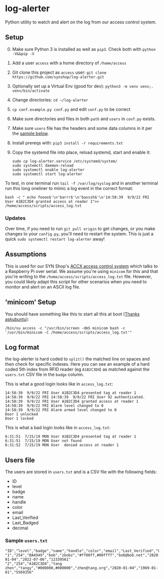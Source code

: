 # log-alerter
Python utility to watch and alert on the log from our access control system.

## Setup

0. Make sure Python 3 is installed as well as `pip3`. Check both with `python -V&&pip -V`
1. Add a user `access` with a home directory of `/home/access`
2. Git clone this project as `access` user: `git clone https://github.com/synshop/log-alerter.git`
3. Optionally set up a Virtual Env (good for dev): `python3 -m venv venv;. venv/bin/activate`
4. Change directories: `cd ~/log-alerter`
5. `cp conf.example.py conf.py` and edit `conf.py` to be correct
6. Make sure directories and files in both `path` and  `users`  in `conf.py` exists.
6. Make sure  `users` file has the headers and some data columns in it per the [sample below](#sample-userstxt).
6. Install prereqs with:  `pip3 install -r requirements.txt`
7. Copy the systemd file into place, reload systemd, start and enable it:

    ```    
    sudo cp log-alerter.service /etc/systemd/system/
    sudo systemctl daemon-reload
    sudo systemctl enable log-alerter
    sudo systemctl start log-alerter
    ```

To test, in one terminal run `tail -f /var/log/syslog` and in another terminal run this long oneliner to mimic a log event in the correct format:

```shell
bash -c " echo foooo$'\n'barrr$'\n'basssh$'\n'14:58:39  9/9/22 FRI User A1B2C3D4 granted access at reader 1">> /home/access/scripts/access_log.txt
```

### Updates

Over time, if you need to run `git pull origin` to get changes, or you make changes to your `config.py`, you'll need to restart the system.  This is just a quick `sudo systemctl restart log-alerter` away! 

## Assumptions

This is used for our SYN Shop's [ACCX access control system](https://www.wallofsheep.com/collections/accx-products)
which talks to a Raspberry Pi over serial.  We assume you're using `minicom` for this and that you're writing to 
the `/home/access/scripts/access_log.txt` file. However, you could likely adapt this script for other scenarios when you 
need to monitor and alert on an ASCII log file.

## 'minicom' Setup

You should have something like this to start all this at boot ([Thanks askubuntu](https://askubuntu.com/a/261905)):

```shell
/bin/su access -c "/usr/bin/screen -dmS minicom bash -c '/usr/bin/minicom -C /home/access/scripts/access_log.txt'"
```

## Log format

the log-alerter is hard coded to `split()` the matched line on spaces and then check for specific indexes.  Here
you can see an example of a hard coded 5th index from RFID reader (eg `A1B2C3D4`) as matched against the
`users.txt` CSV file in the `badge` column. 

This is what a good login looks like in `access_log.txt`:

```text
14:58:39  9/9/22 FRI User A1B2C3D4 presented tag at reader 1
14:58:39  9/9/22 FRI 14:58:39  9/9/22 FRI User 92 authenticated.
14:58:39  9/9/22 FRI User A1B2C3D4 granted access at reader 1
14:58:39  9/9/22 FRI Alarm level changed to 0
14:58:39  9/9/22 FRI Alarm armed level changed to 0
Door 1 unlocked
Door 1 locked
```

This is what a bad login looks like in `access_log.txt`:

```text
6:31:51  7/15/19 MON User A1B2C3D4 presented tag at reader 1
6:31:51  7/15/19 MON User not found
6:31:52  7/15/19 MON User  denied access at reader 1
```

## Users file

The users are stored in `users.txt` and is a CSV file with the following fields:

* ID
* level
* badge
* name
* handle
* color
* email
* Last_Verified
* Last_Badged
* decimal

### Sample `users.txt`

```csv
"ID","level","badge","name","handle","color","email","Last_Verified","Last_Badged","decimal"
"1","254","BA4949","bob","zbobz","#ff00ff,#00ffff","bob@bob.net","2020-01-04","2022-07-06","12339561"
"2","254","A1B2C3D4","tang zhen","tangy","#000000,#000000","zhen@tang.org","2020-01-04","1969-01-01","5569356"
```

